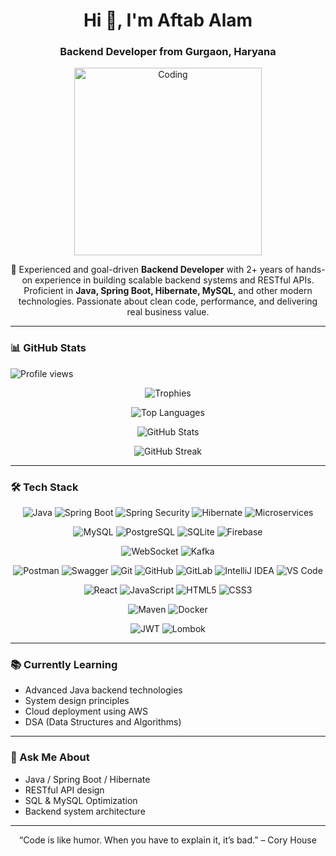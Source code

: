 <h1 align="center">Hi 👋, I'm Aftab Alam</h1>
<h3 align="center">Backend Developer from Gurgaon, Haryana</h3>
<p align="center">
  <img src="https://miro.medium.com/max/2800/0*OJ_EHzpajEM2fR2O" alt="Coding" width="300" />
</p>

<p align="center">
  🚀 Experienced and goal-driven <strong>Backend Developer</strong> with 2+ years of hands-on experience in building scalable backend systems and RESTful APIs. Proficient in <strong>Java, Spring Boot, Hibernate, MySQL</strong>, and other modern technologies. Passionate about clean code, performance, and delivering real business value.
</p>

---

### 📊 GitHub Stats
<p align="left">
  <img src="https://komarev.com/ghpvc/?username=theaftabalam&label=Profile%20views&color=0e75b6&style=flat" alt="Profile views" />
</p>

<p align="center">
  <img src="https://github-profile-trophy.vercel.app/?username=theaftabalam&theme=gruvbox" alt="Trophies" />
</p>

<p align="center">
  <img src="https://github-readme-stats.vercel.app/api/top-langs?username=theaftabalam&show_icons=true&locale=en&layout=compact" alt="Top Languages" />
</p>

<p align="center">
  <img src="https://github-readme-stats.vercel.app/api?username=theaftabalam&show_icons=true&locale=en" alt="GitHub Stats" />
</p>

<p align="center">
  <img src="https://github-readme-streak-stats-eight.vercel.app/?user=TheAftabAlam&theme=default" alt="GitHub Streak" />
</p>



---

### 🛠️ Tech Stack

<div align="center">

<!-- Core Backend -->
![Java](https://img.shields.io/badge/Java-%23ED8B00.svg?style=for-the-badge&logo=java&logoColor=white)
![Spring Boot](https://img.shields.io/badge/SpringBoot-%236DB33F.svg?style=for-the-badge&logo=springboot&logoColor=white)
![Spring Security](https://img.shields.io/badge/Spring%20Security-%2300BC8C.svg?style=for-the-badge&logo=springsecurity&logoColor=white)
![Hibernate](https://img.shields.io/badge/Hibernate-%23318C88.svg?style=for-the-badge&logo=hibernate&logoColor=white)
![Microservices](https://img.shields.io/badge/Microservices-%23FF5E00.svg?style=for-the-badge&logo=micro&logoColor=white)

<!-- Databases -->
![MySQL](https://img.shields.io/badge/MySQL-%2300f.svg?style=for-the-badge&logo=mysql&logoColor=white)
![PostgreSQL](https://img.shields.io/badge/PostgreSQL-%23316192.svg?style=for-the-badge&logo=postgresql&logoColor=white)
![SQLite](https://img.shields.io/badge/SQLite-%23003B57.svg?style=for-the-badge&logo=sqlite&logoColor=white)
![Firebase](https://img.shields.io/badge/Firebase-%23FFCA28.svg?style=for-the-badge&logo=firebase&logoColor=black)

<!-- Communication & Streaming -->
![WebSocket](https://img.shields.io/badge/WebSocket-%23007ACC.svg?style=for-the-badge&logo=websockets&logoColor=white)
![Kafka](https://img.shields.io/badge/Apache%20Kafka-231F20?style=for-the-badge&logo=apachekafka&logoColor=white)

<!-- Dev Tools -->
![Postman](https://img.shields.io/badge/Postman-%23FF6C37.svg?style=for-the-badge&logo=postman&logoColor=white)
![Swagger](https://img.shields.io/badge/Swagger-%2385EA2D.svg?style=for-the-badge&logo=swagger&logoColor=black)
![Git](https://img.shields.io/badge/Git-%23F05032.svg?style=for-the-badge&logo=git&logoColor=white)
![GitHub](https://img.shields.io/badge/GitHub-%23121011.svg?style=for-the-badge&logo=github&logoColor=white)
![GitLab](https://img.shields.io/badge/GitLab-%23FC6D26.svg?style=for-the-badge&logo=gitlab&logoColor=white)
![IntelliJ IDEA](https://img.shields.io/badge/IntelliJIDEA-%23000000.svg?style=for-the-badge&logo=intellijidea&logoColor=white)
![VS Code](https://img.shields.io/badge/VSCode-%23007ACC.svg?style=for-the-badge&logo=visualstudiocode&logoColor=white)

<!-- Frontend -->
![React](https://img.shields.io/badge/React-%2361DAFB.svg?style=for-the-badge&logo=react&logoColor=black)
![JavaScript](https://img.shields.io/badge/JavaScript-%23F7DF1E.svg?style=for-the-badge&logo=javascript&logoColor=black)
![HTML5](https://img.shields.io/badge/HTML5-%23E34F26.svg?style=for-the-badge&logo=html5&logoColor=white)
![CSS3](https://img.shields.io/badge/CSS3-%231572B6.svg?style=for-the-badge&logo=css3&logoColor=white)

<!-- Build & Container -->
![Maven](https://img.shields.io/badge/Maven-%23C71A36.svg?style=for-the-badge&logo=apachemaven&logoColor=white)
![Docker](https://img.shields.io/badge/Docker-%230db7ed.svg?style=for-the-badge&logo=docker&logoColor=white)

<!-- Auth & Utils -->
![JWT](https://img.shields.io/badge/JWT-%23000000.svg?style=for-the-badge&logo=jsonwebtokens&logoColor=white)
![Lombok](https://img.shields.io/badge/Lombok-%23ED8B00.svg?style=for-the-badge&logo=lombok&logoColor=white)

</div>



---

### 📚 Currently Learning

- Advanced Java backend technologies
- System design principles
- Cloud deployment using AWS
- DSA (Data Structures and Algorithms)

---

### 💬 Ask Me About

- Java / Spring Boot / Hibernate
- RESTful API design
- SQL & MySQL Optimization
- Backend system architecture

---

<!-- Optional footer or quote -->
<p align="center">
  “Code is like humor. When you have to explain it, it’s bad.” – Cory House
</p>
